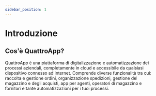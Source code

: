 ```yaml
---
sidebar_position: 1
---
```


# Introduzione
## Cos'è QuattroApp?
QuattroApp è una piattaforma di digitalizzazione e automatizzazione dei processi aziendali, completamente in cloud e accessibile da qualsiasi dispositivo connesso ad internet.
Comprende diverse funzionalità tra cui: raccolta e gestione ordini, organizzazione spedizioni, gestione del magazzino e degli acquisti, app per agenti, operatori di magazzino e fornitori e tante automatizzazioni per i tuoi processi.
